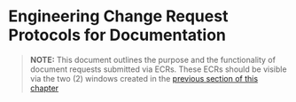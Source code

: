 # Engineering Change Request Protocols for Documentation

> **NOTE:** This document outlines the purpose and the functionality of document requests submitted via ECRs. These ECRs should be visible via the two (2) windows created in the [previous section of this chapter](https://github.com/taddieken95/Accuray_Tech_Comm_Guide/blob/master/Chapter%201:%20Doc%20Requests/Section%201:%20Manufacturing%20Doc%20Requests.md)


